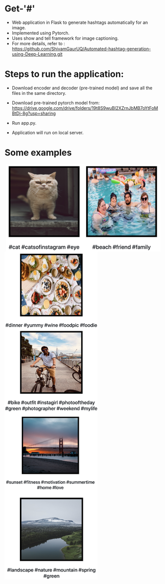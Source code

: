 # Get-'#'

- Web application in Flask to generate hashtags automatically for an image.
- Implemented using Pytorch.
- Uses show and tell framework for image captioning.
- For more details, refer to : https://github.com/ShivamGaurUQ/Automated-hashtag-generation-using-Deep-Learning.git

# Steps to run the application:
- Download encoder and decoder (pre-trained model) and save all the files in the same directory.
- Download pre-trained pytorch model from: https://drive.google.com/drive/folders/19t8S9wuBl2XZrnJbMB7oYtFoMBtDj-8g?usp=sharing

- Run app.py.
- Application will run on local server.

# Some examples

<img src="images/img1.png" width="250" align="right"> 
<img src="images/img2.png" width="250" align="right"> 
<img src="images/img3.png" width="300" align="left"> 
<img src="images/img4.png" width="300" align="left"> 
<img src="images/img5.png" width="300" align="left"> 
<img src="images/img6.png" width="300" align="left"> 


